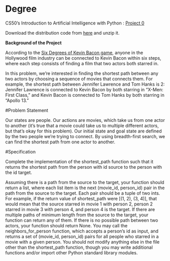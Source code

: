 # Degree

CS50’s Introduction to Artificial Intelligence with Python : <a href="https://cs50.harvard.edu/ai/2020/projects/0/degrees/#:~:text=CS50%E2%80%99sIntroduction%20to%20Artificial%20Intelligence%20with%20Python">Project 0</a>

Download the distribution code from <a href="https://cdn.cs50.net/ai/2020/x/projects/0/degrees.zip">here</a> and unzip it.

**Background of the Project**

According to the <a href="https://en.wikipedia.org/wiki/Six_Degrees_of_Kevin_Bacon">Six Degrees of Kevin Bacon game</a>, anyone in the Hollywood film industry can be connected to Kevin Bacon within six steps, where each step consists of finding a film that two actors both starred in.

In this problem, we’re interested in finding the shortest path between any two actors by choosing a sequence of movies that connects them. For example, the shortest path between Jennifer Lawrence and Tom Hanks is 2: Jennifer Lawrence is connected to Kevin Bacon by both starring in “X-Men: First Class,” and Kevin Bacon is connected to Tom Hanks by both starring in “Apollo 13.”

#Problem Statement

Our states are people. Our actions are movies, which take us from one actor to another (it’s true that a movie could take us to multiple different actors, but that’s okay for this problem). Our initial state and goal state are defined by the two people we’re trying to connect. By using breadth-first search, we can find the shortest path from one actor to another.

#Specification

Complete the implementation of the shortest_path function such that it returns the shortest path from the person with id source to the person with the id target.

Assuming there is a path from the source to the target, your function should return a list, where each list item is the next (movie_id, person_id) pair in the path from the source to the target. Each pair should be a tuple of two ints.
For example, if the return value of shortest_path were [(1, 2), (3, 4)], that would mean that the source starred in movie 1 with person 2, person 2 starred in movie 3 with person 4, and person 4 is the target.
If there are multiple paths of minimum length from the source to the target, your function can return any of them.
If there is no possible path between two actors, your function should return None.
You may call the neighbors_for_person function, which accepts a person’s id as input, and returns a set of (movie_id, person_id) pairs for all people who starred in a movie with a given person.
You should not modify anything else in the file other than the shortest_path function, though you may write additional functions and/or import other Python standard library modules.

